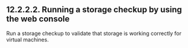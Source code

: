 ## 12.2.2.2. Running a storage checkup by using the web console

Run a storage checkup to validate that storage is working correctly for virtual machines.

